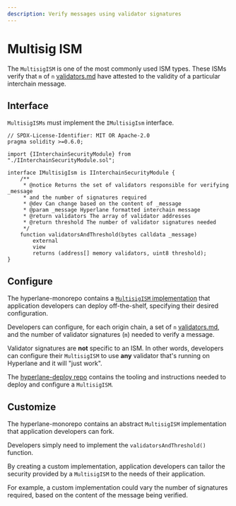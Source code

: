 ```yaml
---
description: Verify messages using validator signatures
---
```


# Multisig ISM

The `MultisigISM` is one of the most commonly used ISM types. These ISMs verify that `m` of `n` [validators.md](../../agents/validators.md "mention") have attested to the validity of a particular interchain message.

## Interface

`MultisigISMs` must implement the `IMultisigIsm` interface.

```solidity
// SPDX-License-Identifier: MIT OR Apache-2.0
pragma solidity >=0.6.0;

import {IInterchainSecurityModule} from "./IInterchainSecurityModule.sol";

interface IMultisigIsm is IInterchainSecurityModule {
    /**
     * @notice Returns the set of validators responsible for verifying _message
     * and the number of signatures required
     * @dev Can change based on the content of _message
     * @param _message Hyperlane formatted interchain message
     * @return validators The array of validator addresses
     * @return threshold The number of validator signatures needed
     */
    function validatorsAndThreshold(bytes calldata _message)
        external
        view
        returns (address[] memory validators, uint8 threshold);
}
```

## Configure

The hyperlane-monorepo contains a [`MultisigISM` implementation](https://github.com/hyperlane-xyz/hyperlane-monorepo/blob/main/solidity/contracts/isms/MultisigIsm.sol) that application developers can deploy off-the-shelf, specifying their desired configuration.

Developers can configure, for each origin chain, a set of `n` [validators.md](../../agents/validators.md "mention"), and the number of validator signatures (`m`) needed to verify a message.

Validator signatures are **not** specific to an ISM. In other words, developers can configure their `MultisigISM` to use **any** validator that's running on Hyperlane and it will "just work".

The [hyperlane-deploy repo](https://github.com/hyperlane-xyz/hyperlane-deploy) contains the tooling and instructions needed to deploy and configure a `MultisigISM`.

## Customize

The hyperlane-monorepo contains an abstract `MultisigISM` implementation that application developers can fork.

Developers simply need to implement the `validatorsAndThreshold()` function.

By creating a custom implementation, application developers can tailor the security provided by a `MultisigISM` to the needs of their application.

For example, a custom implementation could vary the number of signatures required, based on the content of the message being verified.
